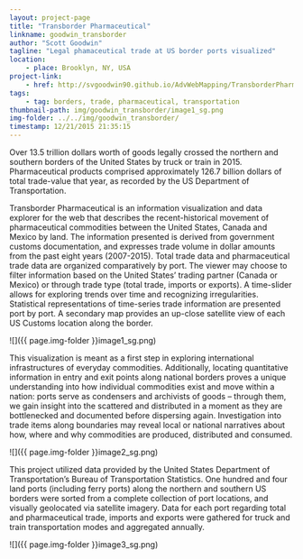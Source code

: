 ```yaml
---
layout: project-page
title: "Transborder Pharmaceutical"
linkname: goodwin_transborder
author: "Scott Goodwin"
tagline: "Legal phamaceutical trade at US border ports visualized"
location:
    - place: Brooklyn, NY, USA
project-link:
    - href: http://svgoodwin90.github.io/AdvWebMapping/TransborderPharmaceutical
tags:
    - tag: borders, trade, pharmaceutical, transportation
thumbnail-path: img/goodwin_transborder/image1_sg.png
img-folder: ../../img/goodwin_transborder/
timestamp: 12/21/2015 21:35:15
---
```


Over 13.5 trillion dollars worth of goods legally crossed the northern and southern borders of the United States by truck or train in 2015. Pharmaceutical products comprised approximately 126.7 billion dollars of total trade-value that year, as recorded by the US Department of Transportation.

Transborder Pharmaceutical is an information visualization and data explorer for the web that describes the recent-historical movement of pharmaceutical commodities between the United States, Canada and Mexico by land. The information presented is derived from government customs documentation, and expresses trade volume in dollar amounts from the past eight years (2007-2015). Total trade data and pharmaceutical trade data are organized comparatively by port. The viewer may choose to filter information based on the United States’ trading partner (Canada or Mexico) or through trade type (total trade, imports or exports). A time-slider allows for exploring trends over time and recognizing irregularities. Statistical representations of time-series trade information are presented port by port. A secondary map provides an up-close satellite view of each US Customs location along the border.

![]({{ page.img-folder }}image1_sg.png)

This visualization is meant as a first step in exploring international infrastructures of everyday commodities. Additionally, locating quantitative information in entry and exit points along national borders proves a unique understanding into how individual commodities exist and move within a nation: ports serve as condensers and archivists of goods – through them, we gain insight into the scattered and distributed in a moment as they are bottlenecked and documented before dispersing again. Investigation into trade items along boundaries may reveal local or national narratives about how, where and why commodities are produced, distributed and consumed. 

![]({{ page.img-folder }}image2_sg.png)

This project utilized data provided by the United States Department of Transportation’s Bureau of Transportation Statistics. One hundred and four land ports (including ferry ports) along the northern and southern US borders were sorted from a complete collection of port locations, and visually geolocated via satellite imagery. Data for each port regarding total and pharmaceutical trade, imports and exports were gathered for truck and train transportation modes and aggregated annually. 

![]({{ page.img-folder }}image3_sg.png)

